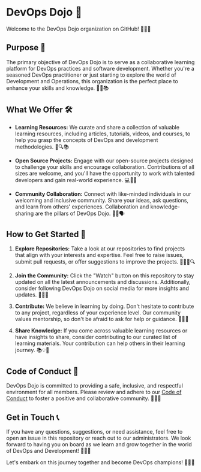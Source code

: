 # DevOps Dojo 🥋

Welcome to the DevOps Dojo organization on GitHub! 🎉🎊🎈

## Purpose 🎯

The primary objective of DevOps Dojo is to serve as a collaborative learning platform for DevOps practices and software development. Whether you're a seasoned DevOps practitioner or just starting to explore the world of Development and Operations, this organization is the perfect place to enhance your skills and knowledge. 🚀💡📚

## What We Offer 🛠️

- **Learning Resources:** We curate and share a collection of valuable learning resources, including articles, tutorials, videos, and courses, to help you grasp the concepts of DevOps and development methodologies. 📖🔍📚

- **Open Source Projects:** Engage with our open-source projects designed to challenge your skills and encourage collaboration. Contributions of all sizes are welcome, and you'll have the opportunity to work with talented developers and gain real-world experience. 💻🐙🤝

- **Community Collaboration:** Connect with like-minded individuals in our welcoming and inclusive community. Share your ideas, ask questions, and learn from others' experiences. Collaboration and knowledge-sharing are the pillars of DevOps Dojo. 🤝💬🗣️

## How to Get Started 🏁

1. **Explore Repositories:** Take a look at our repositories to find projects that align with your interests and expertise. Feel free to raise issues, submit pull requests, or offer suggestions to improve the projects. 🕵️‍♂️📂🔍

2. **Join the Community:** Click the "Watch" button on this repository to stay updated on all the latest announcements and discussions. Additionally, consider following DevOps Dojo on social media for more insights and updates. 📢📡📱

3. **Contribute:** We believe in learning by doing. Don't hesitate to contribute to any project, regardless of your experience level. Our community values mentorship, so don't be afraid to ask for help or guidance. 🙌🤝💡

4. **Share Knowledge:** If you come across valuable learning resources or have insights to share, consider contributing to our curated list of learning materials. Your contribution can help others in their learning journey. 📚💡📝

## Code of Conduct 📜

DevOps Dojo is committed to providing a safe, inclusive, and respectful environment for all members. Please review and adhere to our [Code of Conduct](./CODE_OF_CONDUCT.md) to foster a positive and collaborative community. 💖🤝✨

## Get in Touch 📞

If you have any questions, suggestions, or need assistance, feel free to open an issue in this repository or reach out to our administrators. We look forward to having you on board as we learn and grow together in the world of DevOps and Development! 💌👋🤗

Let's embark on this journey together and become DevOps champions! 🚀🎉🥋